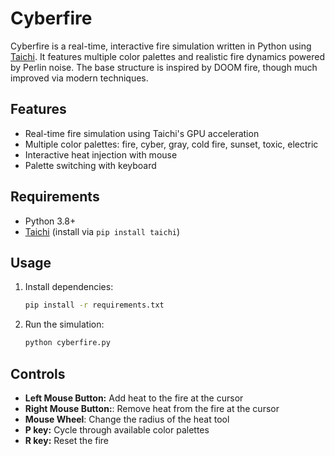 # Cyberfire

Cyberfire is a real-time, interactive fire simulation written in Python using [Taichi](https://taichi.graphics/). It features multiple color palettes and realistic fire dynamics powered by Perlin noise. The base structure is inspired by DOOM fire, though much improved via modern techniques.

## Features

- Real-time fire simulation using Taichi's GPU acceleration
- Multiple color palettes: fire, cyber, gray, cold fire, sunset, toxic, electric
- Interactive heat injection with mouse
- Palette switching with keyboard

## Requirements

- Python 3.8+
- [Taichi](https://taichi.graphics/) (install via `pip install taichi`)

## Usage

1. Install dependencies:
    ```sh
    pip install -r requirements.txt
    ```

2. Run the simulation:
    ```sh
    python cyberfire.py
    ```

## Controls

- **Left Mouse Button:** Add heat to the fire at the cursor
- **Right Mouse Button:**: Remove heat from the fire at the cursor
- **Mouse Wheel**: Change the radius of the heat tool
- **P key:** Cycle through available color palettes
- **R key:** Reset the fire

